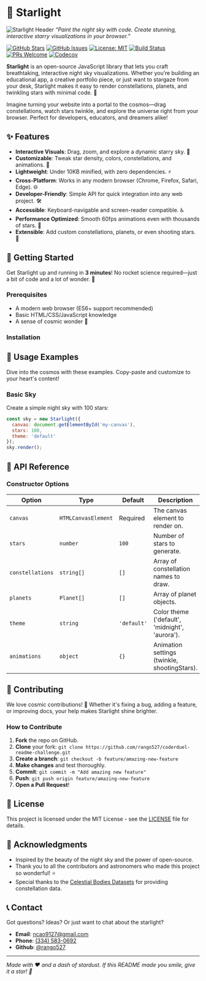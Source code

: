 # 🌟 Starlight

![Starlight Header](images/night_sky.jpg)
*“Paint the night sky with code. Create stunning, interactive starry visualizations in your browser.”*

[![GitHub Stars](https://img.shields.io/github/stars/rango527/coderduel-readme-challenge.svg?style=social&label=Starlight)](https://github.com/rango527/coderduel-readme-challenge/tree/main/starlight)
[![GitHub Issues](https://img.shields.io/github/issues/rango527/coderduel-readme-challenge.svg)](https://github.com/rango527/coderduel-readme-challenge/issues)
[![License: MIT](https://img.shields.io/badge/License-MIT-blue.svg)](https://opensource.org/licenses/MIT)
[![Build Status](https://img.shields.io/github/workflow/status/rango527/coderduel-readme-challenge/CI)](https://github.com/rango527/coderduel-readme-challenge/actions)
[![PRs Welcome](https://img.shields.io/badge/PRs-welcome-brightgreen.svg)](https://github.com/rango527/coderduel-readme-challenge/pulls)
[![Codecov](https://img.shields.io/codecov/c/github/rango527/coderduel-readme-challenge)](https://codecov.io/gh/rango527/coderduel-readme-challenge)

**Starlight** is an open-source JavaScript library that lets you craft breathtaking, interactive night sky visualizations. Whether you’re building an educational app, a creative portfolio piece, or just want to stargaze from your desk, Starlight makes it easy to render constellations, planets, and twinkling stars with minimal code. 🌌

Imagine turning your website into a portal to the cosmos—drag constellations, watch stars twinkle, and explore the universe right from your browser. Perfect for developers, educators, and dreamers alike!

## ✨ Features

- **Interactive Visuals**: Drag, zoom, and explore a dynamic starry sky. 🌠
- **Customizable**: Tweak star density, colors, constellations, and animations. 🎨
- **Lightweight**: Under 10KB minified, with zero dependencies. ⚡
- **Cross-Platform**: Works in any modern browser (Chrome, Firefox, Safari, Edge). 🌐
- **Developer-Friendly**: Simple API for quick integration into any web project. 🛠️
- **Accessible**: Keyboard-navigable and screen-reader compatible. ♿
- **Performance Optimized**: Smooth 60fps animations even with thousands of stars. 🚀
- **Extensible**: Add custom constellations, planets, or even shooting stars. 🌟

## 🚀 Getting Started

Get Starlight up and running in **3 minutes**! No rocket science required—just a bit of code and a lot of wonder. 🔭

### Prerequisites

- A modern web browser (ES6+ support recommended)
- Basic HTML/CSS/JavaScript knowledge
- A sense of cosmic wonder 🌌

### Installation

## 📖 Usage Examples

Dive into the cosmos with these examples. Copy-paste and customize to your heart's content!

### Basic Sky

Create a simple night sky with 100 stars:
```javascript
const sky = new Starlight({
  canvas: document.getElementById('my-canvas'),
  stars: 100,
  theme: 'default'
});
sky.render();
```

## 🔧 API Reference

### Constructor Options

| Option | Type | Default | Description |
|--------|------|---------|-------------|
| `canvas` | `HTMLCanvasElement` | Required | The canvas element to render on. |
| `stars` | `number` | `100` | Number of stars to generate. |
| `constellations` | `string[]` | `[]` | Array of constellation names to draw. |
| `planets` | `Planet[]` | `[]` | Array of planet objects. |
| `theme` | `string` | `'default'` | Color theme ('default', 'midnight', 'aurora'). |
| `animations` | `object` | `{}` | Animation settings (twinkle, shootingStars). |

## 🤝 Contributing

We love cosmic contributions! 🌌 Whether it's fixing a bug, adding a feature, or improving docs, your help makes Starlight shine brighter.

### How to Contribute

1. **Fork** the repo on GitHub.
2. **Clone** your fork: `git clone https://github.com/rango527/coderduel-readme-challenge.git`
3. **Create a branch**: `git checkout -b feature/amazing-new-feature`
4. **Make changes** and test thoroughly.
5. **Commit**: `git commit -m "Add amazing new feature"`
6. **Push**: `git push origin feature/amazing-new-feature`
7. **Open a Pull Request**!

## 📄 License

This project is licensed under the MIT License - see the [LICENSE](LICENSE) file for details.

## 🙏 Acknowledgments

- Inspired by the beauty of the night sky and the power of open-source.
- Thank you to all the contributors and astronomers who made this project so wonderful! ⭐
- Special thanks to the [Celestial Bodies Datasets](https://data.nasa.gov/) for providing constellation data.

## 📞 Contact

Got questions? Ideas? Or just want to chat about the starlight?

- **Email**: [ncao9127@gmail.com](mailto:ncao9127@gmail.com)
- **Phone**: <a href="tel:+13345830692">(334) 583-0692</a>
- **Github**: [@rango527](https://github.com/rango527)

---

*Made with ❤️ and a dash of stardust. If this README made you smile, give it a star! 🌟*
